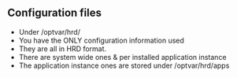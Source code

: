 ## Configuration files

* Under /optvar/hrd/
* You have the ONLY configuration information used
* They are all in HRD format.
* There are system wide ones & per installed application instance
* The application instance ones are stored under /optvar/hrd/apps
